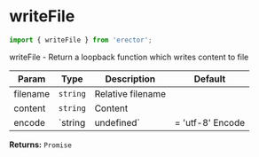 writeFile
==
```js
import { writeFile } from 'erector';
```

writeFile - Return a loopback function which writes content to file

| Param  | Type                | Description  | Default   |
| ------ | ------------------- | ------------ | --------- |
| filename | `string` | Relative filename | 
| content | `string` | Content | 
| encode | `string|undefined` | = &#39;utf-8&#39; Encode | 


__Returns:__ `Promise` 


